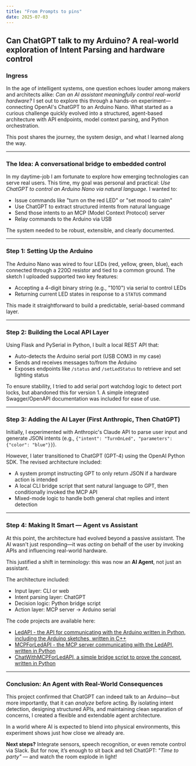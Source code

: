 ```yaml
---
title: "From Prompts to pins"
date: 2025-07-03
---
```

## Can ChatGPT talk to my Arduino? A real-world exploration of Intent Parsing and hardware control

### Ingress

In the age of intelligent systems, one question echoes louder among makers and architects alike: *Can an AI assistant meaningfully control real-world hardware?* I set out to explore this through a hands-on experiment—connecting OpenAI's ChatGPT to an Arduino Nano. What started as a curious challenge quickly evolved into a structured, agent-based architecture with  API endpoints, model context parsing, and Python orchestration.

This post shares the journey, the system design, and what I learned along the way.

---

### The Idea: A conversational bridge to embedded control

In my daytime-job I am fortunate to explore how emerging technologies can serve real users. This time, my goal was personal and practical: *Use ChatGPT to control an Arduino Nano via natural language.* I wanted to:

- Issue commands like "turn on the red LED" or "set mood to calm"
- Use ChatGPT to extract structured intents from natural language
- Send those intents to an MCP (Model Context Protocol) server
- Relay commands to the Arduino via USB

The system needed to be robust, extensible, and clearly documented.

---

### Step 1: Setting Up the Arduino

The Arduino Nano was wired to four LEDs (red, yellow, green, blue), each connected through a 220Ω resistor and tied to a common ground. The sketch I uploaded supported two key features:

- Accepting a 4-digit binary string (e.g., "1010") via serial to control LEDs
- Returning current LED states in response to a `STATUS` command

This made it straightforward to build a predictable, serial-based command layer.

---

### Step 2: Building the Local API Layer

Using Flask and PySerial in Python, I built a local REST API that:

- Auto-detects the Arduino serial port (USB COM3 in my case)
- Sends and receives messages to/from the Arduino
- Exposes endpoints like `/status` and `/setLedStatus` to retrieve and set lighting status

To ensure stability, I tried to add serial port watchdog logic to detect port locks, but abandoned this for version 1.
A simple integrated Swagger/OpenAPI documentation was included for ease of use.

---

### Step 3: Adding the AI Layer (First Anthropic, Then ChatGPT)

Initially, I experimented with Anthropic's Claude API to parse user input and generate JSON intents (e.g., `{"intent": "TurnOnLed", "parameters": {"color": "blue"}}`).

However, I later transitioned to ChatGPT (GPT-4) using the OpenAI Python SDK. The revised architecture included:

- A system prompt instructing GPT to only return JSON if a hardware action is intended
- A local CLI bridge script that sent natural language to GPT, then conditionally invoked the MCP API
- Mixed-mode logic to handle both general chat replies and intent detection 

---

### Step 4: Making It Smart — Agent vs Assistant

At this point, the architecture had evolved beyond a passive assistant. The AI wasn't just responding—it was *acting* on behalf of the user by invoking APIs and influencing real-world hardware.

This justified a shift in terminology: this was now an **AI Agent**, not just an assistant.

The architecture included:

- Input layer: CLI or web
- Intent parsing layer: ChatGPT
- Decision logic: Python bridge script
- Action layer: MCP server → Arduino serial

The code projects are available here:

- [LedAPI - the API for communicating with the Arduino written in Python, including the Arduino sketches, written in C++ ](https://github.com/kri77/LedAPI)
- [MCPForLedAPI - the MCP server communicating with the LedAPI, written in Python](https://github.com/kri77/MCPForLedAPI)
- [ChatWithMCPForLedAPI, a simple bridge script to prove the concept, written in Python](https://github.com/kri77/MCPForLedAPI)
---

### Conclusion: An Agent with Real-World Consequences

This project confirmed that ChatGPT can indeed talk to an Arduino—but more importantly, that it can *analyze* before acting. By isolating intent detection, designing structured APIs, and maintaining clean separation of concerns, I created a flexible and extendable agent architecture.

In a world where AI is expected to blend into physical environments, this experiment shows just how close we already are.

  
**Next steps?** Integrate sensors, speech recognition, or even remote control via Slack. But for now, it’s enough to sit back and tell ChatGPT: *"Time to party"* — and watch the room explode in light!
